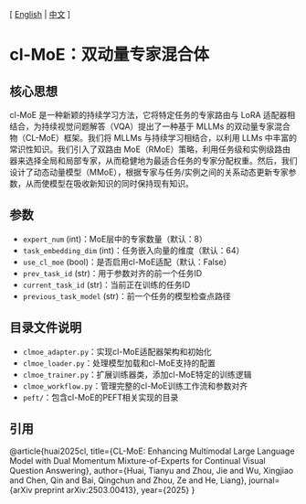 [ [English](README.md) | [中文](README_zh.md) ]

# cl-MoE：双动量专家混合体

## 核心思想
cl-MoE 是一种新颖的持续学习方法，它将特定任务的专家路由与 LoRA 适配器相结合，为持续视觉问题解答（VQA）提出了一种基于 MLLMs 的双动量专家混合物（CL-MoE）框架。我们将 MLLMs 与持续学习相结合，以利用 LLMs 中丰富的常识性知识。我们引入了双路由 MoE（RMoE）策略，利用任务级和实例级路由器来选择全局和局部专家，从而稳健地为最适合任务的专家分配权重。然后，我们设计了动态动量模型（MMoE），根据专家与任务/实例之间的关系动态更新专家参数，从而使模型在吸收新知识的同时保持现有知识。

## 参数
- `expert_num` (int)：MoE层中的专家数量（默认：8）
- `task_embedding_dim` (int)：任务嵌入向量的维度（默认：64）
- `use_cl_moe` (bool)：是否启用cl-MoE适配（默认：False）
- `prev_task_id` (str)：用于参数对齐的前一个任务ID
- `current_task_id` (str)：当前正在训练的任务ID
- `previous_task_model` (str)：前一个任务的模型检查点路径

## 目录文件说明
- `clmoe_adapter.py`：实现cl-MoE适配器架构和初始化
- `clmoe_loader.py`：处理模型加载和cl-MoE支持的配置
- `clmoe_trainer.py`：扩展训练器类，添加cl-MoE特定的训练逻辑
- `clmoe_workflow.py`：管理完整的cl-MoE训练工作流和参数对齐
- `peft/`：包含cl-MoE的PEFT相关实现的目录

## 引用
@article{huai2025cl,
  title={CL-MoE: Enhancing Multimodal Large Language Model with Dual Momentum Mixture-of-Experts for Continual Visual Question Answering},
  author={Huai, Tianyu and Zhou, Jie and Wu, Xingjiao and Chen, Qin and Bai, Qingchun and Zhou, Ze and He, Liang},
  journal={arXiv preprint arXiv:2503.00413},
  year={2025}
}